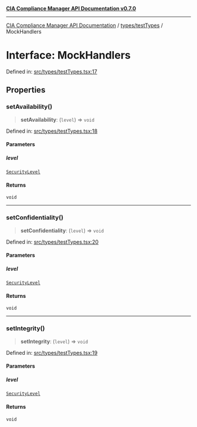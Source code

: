 [**CIA Compliance Manager API Documentation v0.7.0**](../../../README.md)

***

[CIA Compliance Manager API Documentation](../../../modules.md) / [types/testTypes](../README.md) / MockHandlers

# Interface: MockHandlers

Defined in: [src/types/testTypes.tsx:17](https://github.com/Hack23/cia-compliance-manager/blob/a904e43458f81faf7066f9da9fc149cc9f6e236d/src/types/testTypes.tsx#L17)

## Properties

### setAvailability()

> **setAvailability**: (`level`) => `void`

Defined in: [src/types/testTypes.tsx:18](https://github.com/Hack23/cia-compliance-manager/blob/a904e43458f81faf7066f9da9fc149cc9f6e236d/src/types/testTypes.tsx#L18)

#### Parameters

##### level

[`SecurityLevel`](../../cia/type-aliases/SecurityLevel.md)

#### Returns

`void`

***

### setConfidentiality()

> **setConfidentiality**: (`level`) => `void`

Defined in: [src/types/testTypes.tsx:20](https://github.com/Hack23/cia-compliance-manager/blob/a904e43458f81faf7066f9da9fc149cc9f6e236d/src/types/testTypes.tsx#L20)

#### Parameters

##### level

[`SecurityLevel`](../../cia/type-aliases/SecurityLevel.md)

#### Returns

`void`

***

### setIntegrity()

> **setIntegrity**: (`level`) => `void`

Defined in: [src/types/testTypes.tsx:19](https://github.com/Hack23/cia-compliance-manager/blob/a904e43458f81faf7066f9da9fc149cc9f6e236d/src/types/testTypes.tsx#L19)

#### Parameters

##### level

[`SecurityLevel`](../../cia/type-aliases/SecurityLevel.md)

#### Returns

`void`
